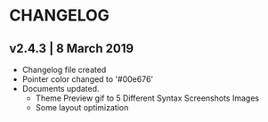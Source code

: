 # CHANGELOG


## v2.4.3 | 8 March 2019

- Changelog file created
- Pointer color changed to '#00e676'
- Documents updated.
  - Theme Preview gif to 5 Different Syntax Screenshots Images
  - Some layout optimization
